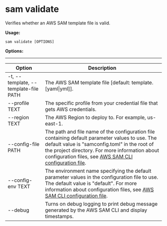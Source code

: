 # sam validate<a name="sam-cli-command-reference-sam-validate"></a>

Verifies whether an AWS SAM template file is valid\.

**Usage:**

```
sam validate [OPTIONS]
```

**Options:**


****  

| Option | Description | 
| --- | --- | 
| \-t, \-\-template, \-\-template\-file PATH | The AWS SAM template file \[default: template\.\[yaml\|yml\]\]\. | 
| \-\-profile TEXT | The specific profile from your credential file that gets AWS credentials\. | 
|  \-\-region TEXT | The AWS Region to deploy to\. For example, us\-east\-1\. | 
| \-\-config\-file PATH | The path and file name of the configuration file containing default parameter values to use\. The default value is "samconfig\.toml" in the root of the project directory\. For more information about configuration files, see [AWS SAM CLI configuration file](serverless-sam-cli-config.md)\. | 
| \-\-config\-env TEXT | The environment name specifying the default parameter values in the configuration file to use\. The default value is "default"\. For more information about configuration files, see [AWS SAM CLI configuration file](serverless-sam-cli-config.md)\. | 
| \-\-debug | Turns on debug logging to print debug message generated by the AWS SAM CLI and display timestamps\. | 
